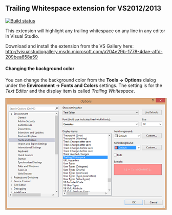## Trailing Whitespace extension for VS2012/2013

[![Build status](https://ci.appveyor.com/api/projects/status/2n9cfl1lups6o7q4)](https://ci.appveyor.com/project/madskristensen/trailingwhitespace)

This extension will highlight any trailing whitespace on any line
in any editor in Visual Studio.

Download and install the extension from the VS Gallery here: http://visualstudiogallery.msdn.microsoft.com/a204e29b-1778-4dae-affd-209bea658a59

#### Changing the background color

You can change the background color from the **Tools -> Options** dialog under the **Environment -> Fonts and Colors** settings. The setting is for the *Text Editor* and the display item is called *Trailing Whitespace*.

![VisualStudio2013OptionsDialog](artifacts/VisualStudioSettings.png "Visual Studio 2013 Options Dialog")
